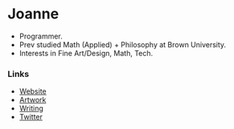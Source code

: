 # Joanne
- Programmer. 
- Prev studied Math (Applied) + Philosophy at Brown University. 
- Interests in Fine Art/Design, Math, Tech. 

### Links
- <a href="https://limjungyoon.com/">Website</a>
- <a href="https://limjungyoon.com/art.html">Artwork</a>
- <a href="https://jungyoonlim.substack.com/">Writing</a>
- <a href="https://twitter.com/jungyoonlim">Twitter</a>
